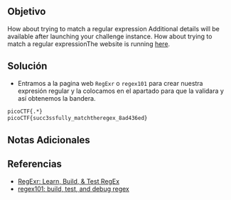 ## Objetivo
How about trying to match a regular expression
Additional details will be available after launching your challenge instance.
How about trying to match a regular expressionThe website is running [here](http://saturn.picoctf.net:51564/).
## Solución
- Entramos a la pagina web `RegExr` o `regex101` para crear nuestra expresión regular y la colocamos en el apartado para que la validara y así obtenemos la bandera.
```bash
picoCTF{.*}
picoCTF{succ3ssfully_matchtheregex_8ad436ed}
```

## Notas Adicionales
## Referencias
- [RegExr: Learn, Build, & Test RegEx](https://regexr.com/)
- [regex101: build, test, and debug regex](https://regex101.com/)